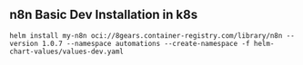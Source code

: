 

## n8n Basic Dev Installation in k8s

```
helm install my-n8n oci://8gears.container-registry.com/library/n8n --version 1.0.7 --namespace automations --create-namespace -f helm-chart-values/values-dev.yaml
```


